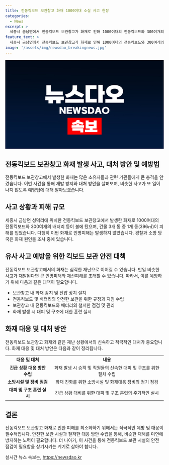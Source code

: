 ```yaml
---
title: 전동킥보드 보관창고 화재 1000여대 소실 사고 현장
categories:
  - News
excerpt: >
  세종시 금남면에서 전동킥보드 보관창고가 화재로 인해 1000여대의 전동킥보드와 300여개의 배터리가 불에 탔다. 다행히 인명피해는 없었지만, 철골조 건물 1개 동이 전소되는 등 심각한 피해가 발생했다. 경찰과 소방 당국은 화재 원인과 피해 규모를 조사 중이다. (단어 수: 59, 글자 수: 313)
feature_text: >
  세종시 금남면에서 전동킥보드 보관창고가 화재로 인해 1000여대의 전동킥보드와 300여개의 배터리가 불에 탔다. 다행히 인명피해는 없었지만, 철골조 건물 1개 동이 전소되는 등 심각한 피해가 발생했다. 경찰과 소방 당국은 화재 원인과 피해 규모를 조사 중이다. (단어 수: 59, 글자 수: 313)
image: '/assets/img/newsdao_breakingnews.jpg'
---
```


<p><img src="/assets/img/newsdao_breakingnews.jpg" alt="cryptoinkorea 속보" /></p>

<h2>전동킥보드 보관창고 화재 발생 사고, 대처 방안 및 예방법</h2>

<p data-ke-size="size16">전동킥보드 보관창고에서 발생한 화재는 많은 소유자들과 관련 기관들에게 큰 충격을 안겼습니다. 이번 사건을 통해 재발 방지와 대처 방안을 살펴보며, 비슷한 사고가 또 일어나지 않도록 예방법에 대해 알아보겠습니다.</p>

<h2 data-ke-size="size26">사고 상황과 피해 규모</h2>

<p data-ke-size="size16">세종시 금남면 성덕리에 위치한 전동킥보드 보관창고에서 발생한 화재로 1000여대의 전동킥보드와 300여개의 배터리 등이 불에 탔으며, 건물 3개 동 중 1개 동(396㎡)이 피해를 입었습니다. 다행히 이번 화재로 인명피해는 발생하지 않았습니다. 경찰과 소방 당국은 화재 원인을 조사 중에 있습니다.</p>

<h2 data-ke-size="size26">유사 사고 예방을 위한 킥보드 보관 안전 대책</h2>

<p data-ke-size="size16">전동킥보드 보관창고에서의 화재는 심각한 재난으로 이어질 수 있습니다. 만일 비슷한 사고가 재발된다면 큰 인명피해와 재산피해를 초래할 수 있습니다. 따라서, 이를 예방하기 위해 다음과 같은 대책이 필요합니다.</p>

<ul>
  <li>보관창고 내 화재 감지 및 진압 장치 설치</li>
  <li>전동킥보드 및 배터리의 안전한 보관을 위한 규정과 지침 수립</li>
  <li>보관창고 내 전동킥보드와 배터리의 철저한 점검 및 관리</li>
  <li>화재 발생 시 대피 및 구조에 대한 훈련 실시</li>
</ul>

<h2 data-ke-size="size26">화재 대응 및 대처 방안</h2>

<p data-ke-size="size16">전동킥보드 보관창고 화재와 같은 재난 상황에서의 신속하고 적극적인 대처가 중요합니다. 화재 대응 및 대처 방안은 다음과 같이 정리됩니다.</p>

<table>
  <tr>
    <td style="text-align: center; height: 17px;"><b>대응 및 대처</b></td>
    <td style="text-align: center; height: 17px;"><b>내용</b></td>
  </tr>
  <tr>
    <td style="text-align: center; height: 17px;"><b>긴급 상황 대응 방안 수립</b></td>
    <td style="text-align: center; height: 17px;">화재 발생 시 승객 및 직원들의 신속한 대피 및 구조를 위한 절차 수립</td>
  </tr>
  <tr>
    <td style="text-align: center; height: 17px;"><b>소방시설 및 장비 점검</b></td>
    <td style="text-align: center; height: 17px;">화재 진화를 위한 소방시설 및 화재대응 장비의 정기 점검</td>
  </tr>
  <tr>
    <td style="text-align: center; height: 17px;"><b>대피 및 구조 훈련 실시</b></td>
    <td style="text-align: center; height: 17px;">긴급 상황 대비를 위한 대피 및 구조 훈련의 주기적인 실시</td>
  </tr>
</table>

<h2 data-ke-size="size26">결론</h2>

<p data-ke-size="size16">전동킥보드 보관창고 화재로 인한 피해를 최소화하기 위해서는 적극적인 예방 및 대응이 필수적입니다. 안전한 보관 시설과 철저한 대응 방안 수립을 통해, 비슷한 재해를 미연에 방지하는 노력이 필요합니다. 더 나아가, 이 사건을 통해 전동킥보드 보관 시설의 안전 점검이 필요함을 상기시키는 계기로 삼아야 합니다.</p>
실시간 뉴스 속보는, <a href="https://newsdao.kr" rel="dofollow">https://newsdao.kr</a>


